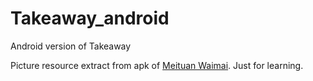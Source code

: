 # Takeaway_android
Android version of Takeaway

Picture resource extract from apk of [Meituan Waimai](http://waimai.meituan.com/mobile/download/default).
Just for learning.